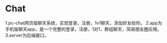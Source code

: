 # Chat
1.pc-chat网页版聊天系统，实现登录，注册，1v1聊天，添加好友给你。
2.app为手机版聊天app，是一个完整的登录，注册，1对1，群组聊天，简易朋友圈应用。
3.server为后端接口。
